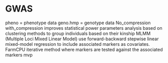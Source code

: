 # GWAS
pheno = phenotype data
geno.hmp = genotype data
No_compression  
with_compression improves statistical power
parameters analysis based on clustering methods to group individuals based on their kinship
MLMM (Multiple Loci Mixed Linear Model) use forward-backward stepwise
linear mixed-model regression to include associated markers as covariates. 
FarmCPU iterative method where markers are tested against the associated markers
mvp 
